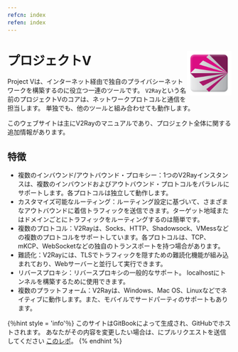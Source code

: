 ```yaml
---
refcn: index
refen: index
---
```

# プロジェクトV <img style="float: right;" width="100" height="100" src="/resources/v2ray_1024.png" />

Project Vは、インターネット経由で独自のプライバシーネットワークを構築するのに役立つ一連のツールです。 `V2Ray`という名前のプロジェクトVのコアは、ネットワークプロトコルと通信を担当します。 単独でも、他のツールと組み合わせても動作します。

このウェブサイトは主にV2Rayのマニュアルであり、プロジェクト全体に関する追加情報があります。

## 特徴

* 複数のインバウンド/アウトバウンド・プロキシー：1つのV2Rayインスタンスは、複数のインバウンドおよびアウトバウンド・プロトコルをパラレルにサポートします。各プロトコルは独立して動作します。
* カスタマイズ可能なルーティング：ルーティング設定に基づいて、さまざまなアウトバウンドに着信トラフィックを送信できます。ターゲット地域またはドメインごとにトラフィックをルーティングするのは簡単です。
* 複数のプロトコル：V2Rayは、Socks、HTTP、Shadowsock、VMessなどの複数のプロトコルをサポートしています。各プロトコルは、TCP、mKCP、WebSocketなどの独自のトランスポートを持つ場合があります。
* 難読化：V2Rayには、TLSでトラフィックを隠すための難読化機能が組み込まれており、Webサーバーと並行して実行できます。
* リバースプロキシ：リバースプロキシの一般的なサポート。 localhostにトンネルを構築するために使用できます。
* 複数のプラットフォーム：V2Rayは、Windows、Mac OS、Linuxなどでネイティブに動作します。また、モバイルでサードパーティのサポートもあります。

{％hint style = 'info'％} このサイトはGitBookによって生成され、GitHubでホストされます。 あなたがその内容を変更したい場合は、にプルリクエストを送信してください [このレポ](https://github.com/v2ray/manual)。 {% endhint %}